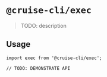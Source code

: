 # `@cruise-cli/exec`

> TODO: description

## Usage

```
import exec from '@cruise-cli/exec';

// TODO: DEMONSTRATE API
```
